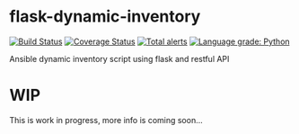 # flask-dynamic-inventory

[![Build Status](https://travis-ci.com/lion24/flask-dynamic-inventory.svg?branch=master)](https://travis-ci.com/lion24/flask-dynamic-inventory) [![Coverage Status](https://coveralls.io/repos/github/lion24/flask-dynamic-inventory/badge.svg?branch=master)](https://coveralls.io/github/lion24/flask-dynamic-inventory?branch=master) [![Total alerts](https://img.shields.io/lgtm/alerts/g/lion24/flask-dynamic-inventory.svg?logo=lgtm&logoWidth=18)](https://lgtm.com/projects/g/lion24/flask-dynamic-inventory/alerts/) [![Language grade: Python](https://img.shields.io/lgtm/grade/python/g/lion24/flask-dynamic-inventory.svg?logo=lgtm&logoWidth=18)](https://lgtm.com/projects/g/lion24/flask-dynamic-inventory/context:python)

Ansible dynamic inventory script using flask and restful API

# WIP

This is work in progress, more info is coming soon...